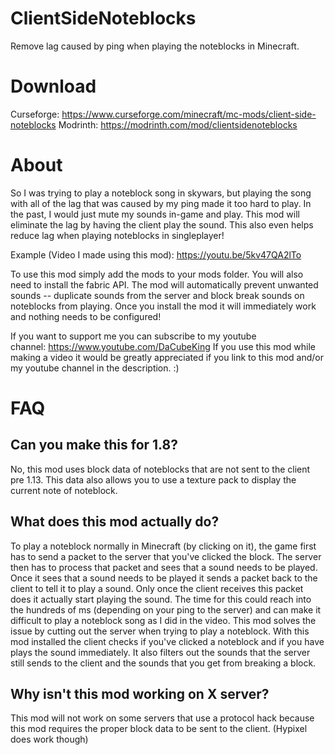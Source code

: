 # ClientSideNoteblocks
Remove lag caused by ping when playing the noteblocks in Minecraft. 

# Download
Curseforge: https://www.curseforge.com/minecraft/mc-mods/client-side-noteblocks
Modrinth: https://modrinth.com/mod/clientsidenoteblocks

# About 
So I was trying to play a noteblock song in skywars, but playing the song with all of the lag that was caused by my ping made it too hard to play. In the past, I would just mute my sounds in-game and play. This mod will eliminate the lag by having the client play the sound. This also even helps reduce lag when playing noteblocks in singleplayer!

Example (Video I made using this mod):
https://youtu.be/5kv47QA2lTo

To use this mod simply add the mods to your mods folder. You will also need to install the fabric API.
The mod will automatically prevent unwanted sounds -- duplicate sounds from the server and block break sounds on noteblocks from playing. Once you install the mod it will immediately work and nothing needs to be configured!

If you want to support me you can subscribe to my youtube channel: https://www.youtube.com/DaCubeKing
If you use this mod while making a video it would be greatly appreciated if you link to this mod and/or my youtube channel in the description. :)

# FAQ
## Can you make this for 1.8?
No, this mod uses block data of noteblocks that are not sent to the client pre 1.13. This data also allows you to use a texture pack to display the current note of noteblock. 
## What does this mod actually do?
To play a noteblock normally in Minecraft (by clicking on it), the game first has to send a packet to the server that you've clicked the block. The server then has to process that packet and sees that a sound needs to be played. Once it sees that a sound needs to be played it sends a packet back to the client to tell it to play a sound. Only once the client receives this packet does it actually start playing the sound. The time for this could reach into the hundreds of ms (depending on your ping to the server) and can make it difficult to play a noteblock song as I did in the video. This mod solves the issue by cutting out the server when trying to play a noteblock. With this mod installed the client checks if you've clicked a noteblock and if you have plays the sound immediately. It also filters out the sounds that the server still sends to the client and the sounds that you get from breaking a block.
## Why isn't this mod working on X server?
This mod will not work on some servers that use a protocol hack because this mod requires the proper block data to be sent to the client. (Hypixel does work though)
